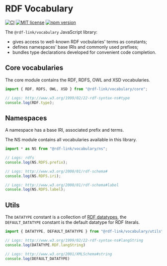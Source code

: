 # RDF Vocabulary

[![CI](https://github.com/rdf-link/vocabulary/actions/workflows/ci.yml/badge.svg?branch=main)](https://github.com/rdf-link/vocabulary/actions/workflows/ci.yml?query=workflow%3ACI+branch%3Amain)
[![MIT license](https://img.shields.io/npm/l/@rdf-link/vocabulary)](https://github.com/rdf-link/vocabulary/blob/main/LICENSE)
[![npm version](https://img.shields.io/npm/v/@rdf-link/vocabulary)](https://www.npmjs.com/package/@rdf-link/vocabulary)

The `@rdf-link/vocabulary` JavaScript library:
- gives access to well-known RDF vocbularies' terms as constants;
- defines namespaces' base IRIs and commonly used prefixes;
- bundles type declarations developed for convenient code completion.

## Core vocabularies

The core module contains the RDF, RDFS, OWL and XSD vocabularies.

```ts
import { RDF, RDFS, OWL, XSD } from "@rdf-link/vocabulary/core";

// Logs: http://www.w3.org/1999/02/22-rdf-syntax-ns#type
console.log(RDF.type);
```

## Namespaces

A namespace has a base IRI, associated prefix and terms.

The NS module contains all vocabularies available in this library.

```ts
import * as NS from "@rdf-link/vocabulary/ns";

// Logs: rdfs
console.log(NS.RDFS.prefix);

// Logs: http://www.w3.org/2000/01/rdf-schema#
console.log(NS.RDFS.iri);

// Logs: http://www.w3.org/2000/01/rdf-schema#label
console.log(NS.RDFS.label);
```

## Utils

The `DATATYPE` constant is a collection of [RDF datatypes](https://www.w3.org/TR/rdf11-concepts/#section-Datatypes), the `DEFAULT_DATATYPE` constant is the default datatype for RDF literals.

```ts
import { DATATYPE, DEFAULT_DATATYPE } from "@rdf-link/vocabulary/utils";

// Logs: http://www.w3.org/1999/02/22-rdf-syntax-ns#langString
console.log(DATATYPE.RDF.langString)

// Logs: http://www.w3.org/2001/XMLSchema#string
console.log(DEFAULT_DATATYPE)
```
